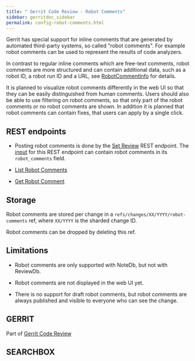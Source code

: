 ```yaml
---
title: " Gerrit Code Review - Robot Comments"
sidebar: gerritdoc_sidebar
permalink: config-robot-comments.html
---
```

Gerrit has special support for inline comments that are generated by
automated third-party systems, so called "robot comments". For example
robot comments can be used to represent the results of code analyzers.

In contrast to regular inline comments which are free-text comments,
robot comments are more structured and can contain additional data, such
as a robot ID, a robot run ID and a URL, see
[RobotCommentInfo](rest-api-changes.html#robot-comment-info) for
details.

It is planned to visualize robot comments differently in the web UI so
that they can be easily distinguished from human comments. Users should
also be able to use filtering on robot comments, so that only part of
the robot comments or no robot comments are shown. In addition it is
planned that robot comments can contain fixes, that users can apply by a
single click.

## REST endpoints

  - Posting robot comments is done by the [Set
    Review](rest-api-changes.html) REST endpoint. The
    [input](rest-api-changes.html#review-input) for this REST endpoint
    can contain robot comments in its `robot_comments` field.

  - [List Robot Comments](rest-api-changes.html#list-robot-comments)

  - [Get Robot Comment](rest-api-changes.html#get-robot-comment)

## Storage

Robot comments are stored per change in a
`refs/changes/XX/YYYY/robot-comments` ref, where `XX/YYYY` is the
sharded change ID.

Robot comments can be dropped by deleting this ref.

## Limitations

  - Robot comments are only supported with NoteDb, but not with
    ReviewDb.

  - Robot comments are not displayed in the web UI yet.

  - There is no support for draft robot comments, but robot comments are
    always published and visible to everyone who can see the change.

## GERRIT

Part of [Gerrit Code Review](index.html)

## SEARCHBOX

